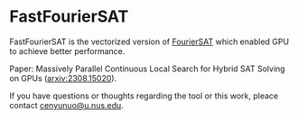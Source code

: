 # FastFourierSAT

FastFourierSAT is the vectorized version of [FourierSAT](https://github.com/vardigroup/FourierSAT) which enabled GPU to achieve better performance. 

Paper: Massively Parallel Continuous Local Search for Hybrid SAT Solving on GPUs ([arxiv:2308.15020](https://arxiv.org/abs/2308.15020)).

If you have questions or thoughts regarding the tool or this work, pleace contact cenyunuo@u.nus.edu.
